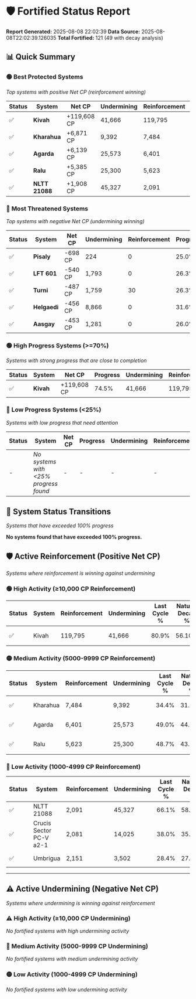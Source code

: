 # 🛡️ Fortified Status Report

**Report Generated:** 2025-08-08 22:02:39
**Data Source:** 2025-08-08T22:02:39.126035
**Total Fortified:** 121 (49 with decay analysis)

## 📊 Quick Summary

### 🟢 **Best Protected Systems**
*Top systems with positive Net CP (reinforcement winning)*

| Status | System | Net CP | Undermining | Reinforcement | Progress |
|--------|--------|--------|-------------|---------------|----------|
| ✅ | **Kivah** | +119,608 CP | 41,666 | 119,795 | 74.5% |
| ✅ | **Kharahua** | +6,871 CP | 9,392 | 7,484 | 33.0% |
| ✅ | **Agarda** | +6,139 CP | 25,573 | 6,401 | 45.1% |
| ✅ | **Ralu** | +5,385 CP | 25,300 | 5,623 | 44.8% |
| ✅ | **NLTT 21088** | +1,908 CP | 45,327 | 2,091 | 59.1% |

### 🔴 **Most Threatened Systems**
*Top systems with negative Net CP (undermining winning)*

| Status | System | Net CP | Undermining | Reinforcement | Progress |
|--------|--------|--------|-------------|---------------|----------|
| ✅ | **Pisaly** | -698 CP | 224 | 0 | 25.0% |
| ✅ | **LFT 601** | -540 CP | 1,793 | 0 | 26.3% |
| ✅ | **Turni** | -487 CP | 1,759 | 30 | 26.3% |
| ✅ | **Helgaedi** | -456 CP | 8,866 | 0 | 31.6% |
| ✅ | **Aasgay** | -453 CP | 1,281 | 0 | 26.0% |

### 🟢 **High Progress Systems (>=70%)**
*Systems with strong progress that are close to completion*

| Status | System | Net CP | Progress | Undermining | Reinforcement |
|--------|--------|--------|----------|-------------|---------------|
| ✅ | **Kivah** | +119,608 CP | 74.5% | 41,666 | 119,795 |

### 🔴 **Low Progress Systems (<25%)**
*Systems with low progress that need attention*

| Status | System | Net CP | Progress | Undermining | Reinforcement |
|--------|--------|--------|----------|-------------|---------------|
| - | *No systems with <25% progress found* | - | - | - | - |
## 🔄 System Status Transitions
*Systems that have exceeded 100% progress*

**No systems found that have exceeded 100% progress.**

## 🛡️ Active Reinforcement (Positive Net CP)
*Systems where reinforcement is winning against undermining*

### 🟢 High Activity (≥10,000 CP Reinforcement)

| Status | System | Reinforcement | Undermining | Last Cycle % | Natural Decay % | Current Progress % | Current CP | Net CP | Activity |
|--------|--------|---------------|-------------|--------------|-----------------|-------------------|------------|--------|----------|
| ✅ | Kivah | 119,795 | 41,666 | 80.9% | 56.10% | 74.5% | 484,250 | +119,608 | 🟢 High Reinforcement |

### 🟡 Medium Activity (5000-9999 CP Reinforcement)

| Status | System | Reinforcement | Undermining | Last Cycle % | Natural Decay % | Current Progress % | Current CP | Net CP | Activity |
|--------|--------|---------------|-------------|--------------|-----------------|-------------------|------------|--------|----------|
| ✅ | Kharahua | 7,484 | 9,392 | 34.4% | 31.94% | 33.0% | 214,500 | +6,871 | 🟡 Medium Reinforcement |
| ✅ | Agarda | 6,401 | 25,573 | 49.0% | 44.16% | 45.1% | 293,150 | +6,139 | 🟡 Medium Reinforcement |
| ✅ | Ralu | 5,623 | 25,300 | 48.7% | 43.97% | 44.8% | 291,199 | +5,385 | 🟡 Medium Reinforcement |

### 🔴 Low Activity (1000-4999 CP Reinforcement)

| Status | System | Reinforcement | Undermining | Last Cycle % | Natural Decay % | Current Progress % | Current CP | Net CP | Activity |
|--------|--------|---------------|-------------|--------------|-----------------|-------------------|------------|--------|----------|
| ✅ | NLTT 21088 | 2,091 | 45,327 | 66.1% | 58.81% | 59.1% | 384,150 | +1,908 | 🔵 Low Reinforcement |
| ✅ | Crucis Sector PC-V a2-1 | 2,081 | 14,025 | 38.0% | 35.54% | 35.8% | 232,700 | +1,702 | 🔵 Low Reinforcement |
| ✅ | Umbrigua | 2,151 | 3,502 | 28.4% | 27.65% | 27.9% | 181,349 | +1,618 | 🔵 Low Reinforcement |


---

## ⚠️ Active Undermining (Negative Net CP)
*Systems where undermining is winning against reinforcement*

### ⚠️ High Activity (≥10,000 CP Undermining)

*No fortified systems with high undermining activity*

### 🔶 Medium Activity (5000-9999 CP Undermining)

*No fortified systems with medium undermining activity*

### 🟡 Low Activity (1000-4999 CP Undermining)

*No fortified systems with low undermining activity*
